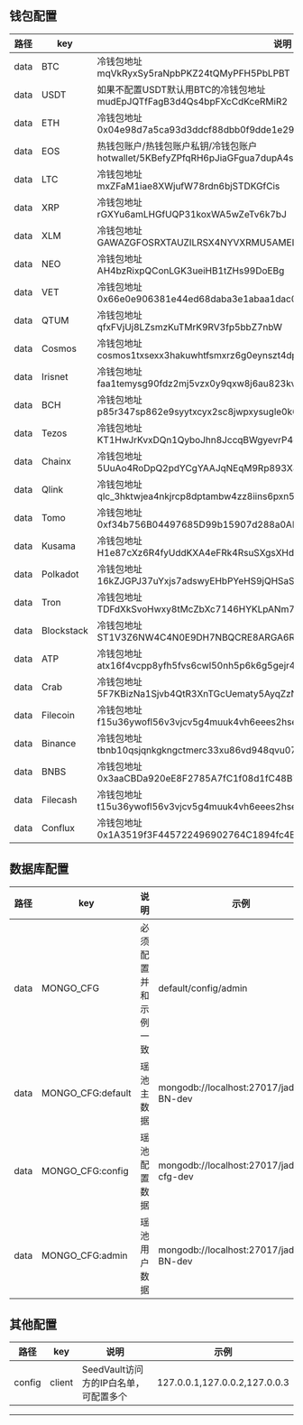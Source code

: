 ## 钱包配置

路径 | key | 说明
--------- | ------- | ------------------
data | BTC | 冷钱包地址<br/> mqVkRyxSy5raNpbPKZ24tQMyPFH5PbLPBT
data | USDT | 如果不配置USDT默认用BTC的冷钱包地址<br/> mudEpJQTfFagB3d4Qs4bpFXcCdKceRMiR2
data | ETH | 冷钱包地址<br/> 0x04e98d7a5ca93d3ddcf88dbb0f9dde1e2910061f
data | EOS | 热钱包账户/热钱包账户私钥/冷钱包账户<br/> hotwallet/5KBefyZPfqRH6pJiaGFgua7dupA4sQeVomzq9QssyBWX14udekE/coldwallet
data | LTC | 冷钱包地址<br/> mxZFaM1iae8XWjufW78rdn6bjSTDKGfCis
data | XRP | 冷钱包地址<br/> rGXYu6amLHGfUQP31koxWA5wZeTv6k7bJ
data | XLM | 冷钱包地址<br/> GAWAZGFOSRXTAUZILRSX4NYVXRMU5AMELDTHI2YUETJE64KP2UORJMBV
data | NEO | 冷钱包地址<br/> AH4bzRixpQConLGK3ueiHB1tZHs99DoEBg
data | VET | 冷钱包地址<br/> 0x66e0e906381e44ed68daba3e1abaa1dac03b28db
data | QTUM | 冷钱包地址<br/> qfxFVjUj8LZsmzKuTMrK9RV3fp5bbZ7nbW
data | Cosmos | 冷钱包地址<br/> cosmos1txsexx3hakuwhtfsmxrz6g0eynszt4dpngvlg9
data | Irisnet | 冷钱包地址<br/> faa1temysg90fdz2mj5vzx0y9qxw8j6au823kvv4hf
data | BCH | 冷钱包地址<br/> p85r347sp862e9syytxcyx2sc8jwpxysugle0k6xk
data | Tezos | 冷钱包地址<br/> KT1HwJrKvxDQn1QyboJhn8JccqBWgyevrP4g
data | Chainx | 冷钱包地址<br/> 5UuAo4RoDpQ2pdYCgYAAJqNEqM9Rp893XJnERnVm5qjhANtD
data | Qlink | 冷钱包地址<br/> qlc_3hktwjea4nkjrcp8dptambw4zz8iins6pxn5hio4axnnhg9917y8x8tdpjwi
data | Tomo | 冷钱包地址<br/> 0xf34b756B04497685D99b15907d288a0AE98aD073
data | Kusama | 冷钱包地址<br/> H1e87cXz6R4fyUddKXA4eFRk4RsuSXgsXHdV8DrLqqu2bbZ
data | Polkadot | 冷钱包地址<br/> 16kZJGPJ37uYxjs7adswyEHbPYeHS9jQHSaSUJhkfvWPcoeF
data | Tron | 冷钱包地址<br/> TDFdXkSvoHwxy8tMcZbXc7146HYKLpANm7
data | Blockstack | 冷钱包地址<br/> ST1V3Z6NW4C4N0E9DH7NBQCRE8ARGA6RMM2XRPF6W
data | ATP | 冷钱包地址<br/> atx16f4vcpp8yfh5fvs6cwl50nh5p6k6g5gejr443c
data | Crab | 冷钱包地址<br/> 5F7KBizNa1Sjvb4QtR3XnTGcUematy5AyqZzNam4MAmJGeSp
data | Filecoin | 冷钱包地址<br/> f15u36ywofl56v3vjcv5g4muuk4vh6eees2hsesha
data | Binance | 冷钱包地址<br/> tbnb10qsjqnkgkngctmerc33xu86vd948qvu0782d82
data | BNBS | 冷钱包地址<br/> 0x3aaCBDa920eE8F2785A7fC1f08d1fC48B792e717
data | Filecash | 冷钱包地址<br/> t15u36ywofl56v3vjcv5g4muuk4vh6eees2hsesha
data | Conflux | 冷钱包地址<br/> 0x1A3519f3F445722496902764C1894fc4B8cFAbD9


## 数据库配置

路径 | key | 说明 | 示例 
--------- | ------- | --------- | -----------
data | MONGO_CFG | 必须配置并和示例一致 | default/config/admin
data | MONGO_CFG:default | 瑶池主数据 | mongodb://localhost:27017/jadepool-BN-dev
data | MONGO_CFG:config | 瑶池配置数据	 | mongodb://localhost:27017/jadepool-cfg-dev
data | MONGO_CFG:admin | 瑶池用户数据 | mongodb://localhost:27017/jadepool-BN-dev

## 其他配置

路径 | key | 说明 | 示例 
--------- | ------- | --------- | -----------
config | client | SeedVault访问方的IP白名单，可配置多个 | 127.0.0.1,127.0.0.2,127.0.0.3

---

<!-- ## 特殊说明

设置CYB数据则根据不同钱包类型有以下三种模式： 
1. 云钱包模式：将热钱包账户，热钱包账户密码和冷钱包账户一起设置在数据里，最后加上模式类型password或者不加（password拼写必须相同并小写），用/分隔开，格式为：热钱包账户/热钱包账户密码/冷钱包账户/password，或热钱包账户/热钱包账户密码/冷钱包账户（例如：apdae0/apdae1APDAE2eadpa3/apdae1/password或apdae0/apdae1APDAE2eadpa3/apdae1）。
2. 钱包模式+私钥：将热钱包账户，热钱包账户私钥（账户配置-高级设定-权限-私钥查看器）和冷钱包账户一起设置在数据里，最后加上模式类型prikey（prikey拼写必须相同并小写），用/分隔开，格式为：热钱包账户/热钱包账户私钥/冷钱包账户/prikey（例如：apdae0/5JM5t8kkisBfiLKtRaAh2cioJ4AAiFSbp77WGAdStEGmSSkkHcT/apdae1/prikey）。
3. 钱包模式+备份bin：将热钱包账户，热钱包账户密码和冷钱包账户一起设置在数据里，最后加上模式类型bin（bin拼写必须相同并小写），用/分隔开，格式为：热钱包账户/热钱包账户密码/冷钱包账户/bin（例如：apdae0/apdae1APDAE2eadpa3/apdae1/bin）。另外，热钱包账户的备份bin文件需被放置在瑶池主程序目录下，并在瑶池的config配置中配置该文件路径（默认路径：secret/cybex-hot.bin）。
data | CYB | 热钱包账户/热钱包账户密码/冷钱包账户/password<br/> apdae0/apdae1APDAE2eadpa3/apdae1/password
data | CYB | 热钱包账户/热钱包账户私钥/冷钱包账户/prikey<br/> apdae0/5JM5t8kkisBfiLKtRaAh2cioJ4AAiFSbp77WGAdStEGmSSkkHcT/apdae1/prikey
data | CYB | 热钱包账户/热钱包账户密码/冷钱包账户/bin<br/> apdae0/apdae1APDAE2eadpa3/apdae1/bin 
data | ZEC | 冷钱包地址<br/> tmPcjAbHL7ALjXX9VwSYfroKxcrSJufShss
data | Algorand | 冷钱包地址<br/> Y2ESBDOLRMAZUSTFM63LZRHRYW4TX3ZAN7S34OCWAIYKVS2DPUA74QO36U
data | Harmony | 冷钱包地址<br/> one1njlc4tfsudhxfwnx4uj3v694wflrjp5qmunz33
data | EVT | 冷钱包地址<br/> EVT5qqsNBxsYuAWGbEycCkpTa8h9V37dGK1jkm4m6yWsZ3kJmTB32-->